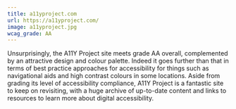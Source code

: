 ```yaml
---
title: a11yproject.com
url: https://a11yproject.com/
image: a11yproject.jpg
wcag_grade: AA
---
```


Unsurprisingly, the A11Y Project site meets grade AA overall, complemented by an attractive design and colour palette. Indeed it goes further than that in terms of best practice approaches for accessibility for things such as navigational aids and high contrast colours in some locations. Aside from grading its level of accessibility compliance, A11Y Project is a fantastic site to keep on revisiting, with a huge archive of up-to-date content and links to resources to learn more about digital accessibility.
